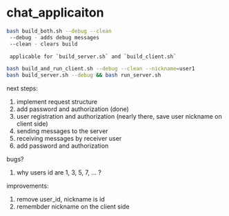 # chat_applicaiton
```bash
bash build_both.sh --debug --clean
 --debug - adds debug messages
 --clean - clears build 

 applicable for `build_server.sh` and `build_client.sh` 

bash build_and_run_client.sh --debug --clean --nickname=user1
bash build_server.sh --debug && bash run_server.sh 
```

next steps:
1. implement request structure
2. add password and authorization (done)
3. user registration and authorization (nearly there, save user nickname on client side) 
4. sending messages to the server 
5. receiving messages by receiver user 
6. add password and authorization 

bugs? 
1. why users id are 1, 3, 5, 7, ... ?


improvements:
1. remove user_id, nickname is id
2. remembder nickname on the client side
